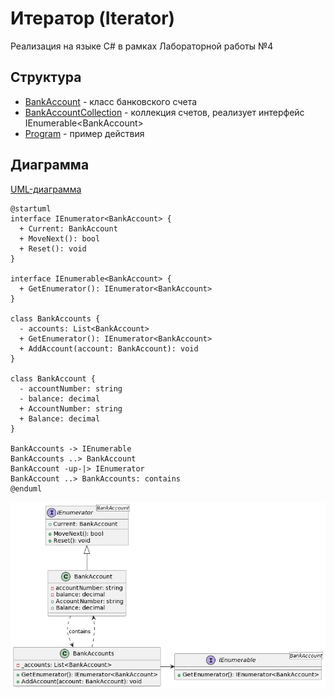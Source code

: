 # Итератор (Iterator)
Реализация на языке C# в рамках Лабораторной работы №4

## Структура
* [BankAccount](BankAccount.cs) - класс банковского счета
* [BankAccountCollection](BankAccountCollection.cs) - коллекция счетов, реализует интерфейс IEnumerable\<BankAccount\>
* [Program](Program.cs) - пример действия

## Диаграмма
[UML-диаграмма](iterator.puml)
```
@startuml
interface IEnumerator<BankAccount> {
  + Current: BankAccount
  + MoveNext(): bool
  + Reset(): void
}

interface IEnumerable<BankAccount> {
  + GetEnumerator(): IEnumerator<BankAccount>
}

class BankAccounts {
  - accounts: List<BankAccount>
  + GetEnumerator(): IEnumerator<BankAccount>
  + AddAccount(account: BankAccount): void
}

class BankAccount {
  - accountNumber: string
  - balance: decimal
  + AccountNumber: string
  + Balance: decimal
}

BankAccounts -> IEnumerable
BankAccounts ..> BankAccount
BankAccount -up-|> IEnumerator
BankAccount ..> BankAccounts: contains
@enduml
```

![alt text](https://github.com/st-georgy/TMP/blob/master/lab4/img/iter-uml.png)